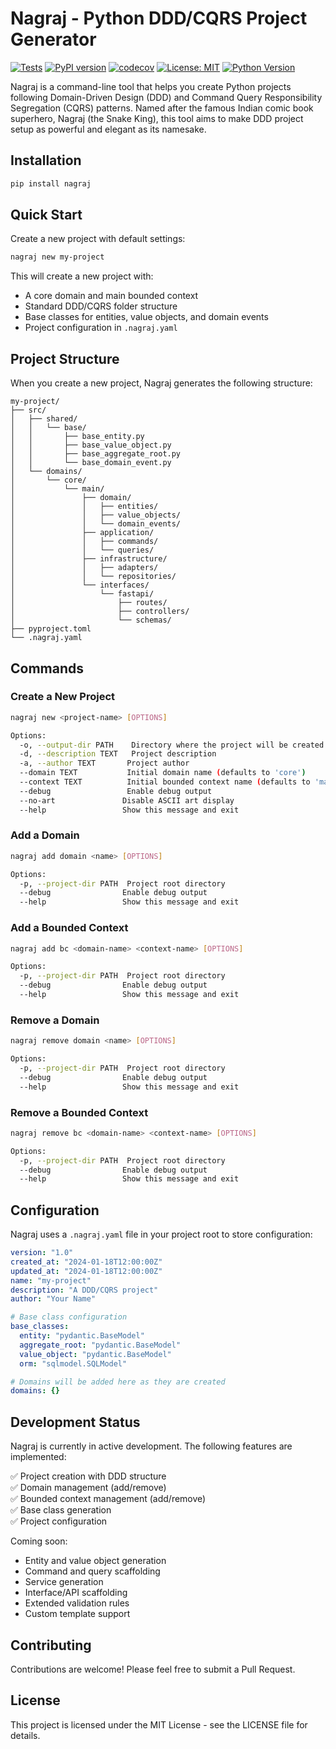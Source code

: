 # Nagraj - Python DDD/CQRS Project Generator

[![Tests](https://github.com/krabhishek/nagraj/actions/workflows/test.yml/badge.svg)](https://github.com/krabhishek/nagraj/actions/workflows/test.yml)
[![PyPI version](https://badge.fury.io/py/nagraj.svg)](https://badge.fury.io/py/nagraj)
[![codecov](https://codecov.io/gh/krabhishek/nagraj/branch/main/graph/badge.svg)](https://codecov.io/gh/krabhishek/nagraj)
[![License: MIT](https://img.shields.io/badge/License-MIT-yellow.svg)](https://opensource.org/licenses/MIT)
[![Python Version](https://img.shields.io/pypi/pyversions/nagraj.svg)](https://pypi.org/project/nagraj/)

Nagraj is a command-line tool that helps you create Python projects following Domain-Driven Design (DDD) and Command Query Responsibility Segregation (CQRS) patterns. Named after the famous Indian comic book superhero, Nagraj (the Snake King), this tool aims to make DDD project setup as powerful and elegant as its namesake.

## Installation

```bash
pip install nagraj
```

## Quick Start

Create a new project with default settings:

```bash
nagraj new my-project
```

This will create a new project with:

- A core domain and main bounded context
- Standard DDD/CQRS folder structure
- Base classes for entities, value objects, and domain events
- Project configuration in `.nagraj.yaml`

## Project Structure

When you create a new project, Nagraj generates the following structure:

```
my-project/
├── src/
│   ├── shared/
│   │   └── base/
│   │       ├── base_entity.py
│   │       ├── base_value_object.py
│   │       ├── base_aggregate_root.py
│   │       └── base_domain_event.py
│   └── domains/
│       └── core/
│           └── main/
│               ├── domain/
│               │   ├── entities/
│               │   ├── value_objects/
│               │   └── domain_events/
│               ├── application/
│               │   ├── commands/
│               │   └── queries/
│               ├── infrastructure/
│               │   ├── adapters/
│               │   └── repositories/
│               └── interfaces/
│                   └── fastapi/
│                       ├── routes/
│                       ├── controllers/
│                       └── schemas/
├── pyproject.toml
└── .nagraj.yaml
```

## Commands

### Create a New Project

```bash
nagraj new <project-name> [OPTIONS]

Options:
  -o, --output-dir PATH    Directory where the project will be created
  -d, --description TEXT   Project description
  -a, --author TEXT       Project author
  --domain TEXT           Initial domain name (defaults to 'core')
  --context TEXT          Initial bounded context name (defaults to 'main')
  --debug                 Enable debug output
  --no-art               Disable ASCII art display
  --help                 Show this message and exit
```

### Add a Domain

```bash
nagraj add domain <name> [OPTIONS]

Options:
  -p, --project-dir PATH  Project root directory
  --debug                Enable debug output
  --help                 Show this message and exit
```

### Add a Bounded Context

```bash
nagraj add bc <domain-name> <context-name> [OPTIONS]

Options:
  -p, --project-dir PATH  Project root directory
  --debug                Enable debug output
  --help                 Show this message and exit
```

### Remove a Domain

```bash
nagraj remove domain <name> [OPTIONS]

Options:
  -p, --project-dir PATH  Project root directory
  --debug                Enable debug output
  --help                 Show this message and exit
```

### Remove a Bounded Context

```bash
nagraj remove bc <domain-name> <context-name> [OPTIONS]

Options:
  -p, --project-dir PATH  Project root directory
  --debug                Enable debug output
  --help                 Show this message and exit
```

## Configuration

Nagraj uses a `.nagraj.yaml` file in your project root to store configuration:

```yaml
version: "1.0"
created_at: "2024-01-18T12:00:00Z"
updated_at: "2024-01-18T12:00:00Z"
name: "my-project"
description: "A DDD/CQRS project"
author: "Your Name"

# Base class configuration
base_classes:
  entity: "pydantic.BaseModel"
  aggregate_root: "pydantic.BaseModel"
  value_object: "pydantic.BaseModel"
  orm: "sqlmodel.SQLModel"

# Domains will be added here as they are created
domains: {}
```

## Development Status

Nagraj is currently in active development. The following features are implemented:

✅ Project creation with DDD structure  
✅ Domain management (add/remove)  
✅ Bounded context management (add/remove)  
✅ Base class generation  
✅ Project configuration

Coming soon:

- Entity and value object generation
- Command and query scaffolding
- Service generation
- Interface/API scaffolding
- Extended validation rules
- Custom template support

## Contributing

Contributions are welcome! Please feel free to submit a Pull Request.

## License

This project is licensed under the MIT License - see the LICENSE file for details.
